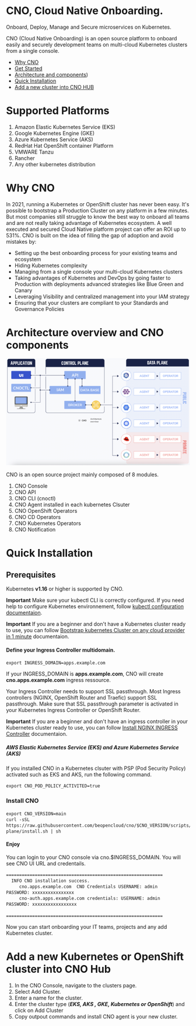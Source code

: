# CNO, Cloud Native Onboarding.
Onboard, Deploy, Manage and Secure microservices on Kubernetes.

CNO (Cloud Native Onboarding) is an open source platform to onboard easily and securely development teams on multi-cloud Kubernetes clusters from a single console.

* [Why CNO](#why-cno)
* [Get Started](#quick-installation)
* [Architecture and components](#architecture-overview-and-cno-components))
* [Quick Installation](#quick-installation)
* [Add a new cluster into CNO HUB](#add-a-new-Kubernetes-or-openshift-cluster-into-cno-hub)

# Supported Platforms

1. Amazon Elastic Kubernetes Service (EKS)
2. Google Kubernetes Engine (GKE)
3. Azure Kubernetes Service (AKS)
4. RedHat Hat OpenShift container Platform
5. VMWARE Tanzu
6. Rancher
7. Any other kubernetes distribution

# Why CNO

In 2021, running a Kubernetes or OpenShift cluster has never been easy.  It's possible to bootstrap a Production Cluster on any platform in a few minutes. But most companies still struggle to know the best way to onboard all teams and are not really taking advantage of Kubernetes ecosystem. A well executed and secured Cloud Native platform project can offer an ROI up to 531%.
CNO is built on the idea of filling the gap of adoption and avoid mistakes by:
- Setting up the best onboarding process for your existing teams and ecosystem
- Hiding Kubernetes complexity
- Managing from a single console your multi-cloud Kubernetes clusters
-  Taking advantages of Kubernetes and DevOps by going faster to Production with deployments advanced strategies like Blue Green and Canary
-  Leveraging Visibility and centralized management into your IAM strategy
- Ensuring that your clusters are compliant to your Standards and Governance Policies

# Architecture overview and CNO components
![Architecture](image/arch.png)

CNO is an open source project mainly composed of 8 modules.
1. CNO Console
2. CNO API
3. CNO CLI (cnoctl)
4. CNO Agent installed in each kubernetes Clsuter
5. CNO OpenShift Operators
6. CNO CD Operators
7. CNO Kubernetes Operators
8. CNO Notification


# Quick Installation

## Prerequisites

Kubernetes **v1.16** or higher is supported by CNO.

**Important** Make sure your kubectl CLI is correctly configured. If you need help to configure Kubernetes environnement, follow [kubectl configuration documentaion](configure-kube.md).

**Important** If you are a beginner and don't have a Kubernetes cluster ready to use, you can follow [Bootstrap kubernetes Cluster on any cloud provider in 1 minute](bootstrap-kube.md) documentaion.


#### Define your Ingress Controller multidomain.


```
export INGRESS_DOMAIN=apps.example.com
```
If your INGRESS_DOMAIN is **apps.example.com**, CNO will create **cno.apps.example.com** ingress ressource.

Your Ingress Controller needs to support SSL passthrough. Most Ingress controllers (NGINX, OpenShift Router and Traefic) support SSL passthrough. Make sure that SSL passthrough parameter is activated in your Kubernetes Ingress Controller or OpenShift Router.

**Important** If you are a beginner and don't have an ingress controller in your Kubernetes  cluster ready to use, you can follow [Install NGINX INGRESS Controller](bootstrap-ingress.md) documentaion.

##### AWS Elastic Kubernetes Service (EKS) and Azure Kubernetes Service (AKS)

If you installed CNO in a Kubernetes clsuter with PSP (Pod Security Policy) activated such as EKS and AKS, run the following command.

```
export CNO_POD_POLICY_ACTIVITED=true
```

### Install CNO

```
export CNO_VERSION=main
curl -sSL https://raw.githubusercontent.com/beopencloud/cno/$CNO_VERSION/scripts/control-plane/install.sh | sh
```

####  Enjoy

You can login to your CNO console via cno.$INGRESS_DOMAIN.
You will see CNO UI URL and credentails.

```
============================================================
  INFO CNO installation success.
     cno.apps.example.com  CNO Credentials USERNAME: admin    PASSWORD: xxxxxxxxxxxxxxxx
     cno-auth.apps.example.com credentials: USERNAME: admin       PASSWORD: xxxxxxxxxxxxxxxxx

============================================================
```

Now you can start onboarding your IT teams, projects and any add Kubernetes cluster.

# Add a new Kubernetes or OpenShift cluster into CNO Hub

1. In the CNO Console, navigate to the clusters page.
2. Select Add Cluster.
3. Enter a name for the cluster.
4. Enter the cluster type (***EKS, AKS , GKE, Kubernetes or OpenShift***) and click on Add Cluster
5. Copy outpout commands and install CNO agent is your new cluster.
